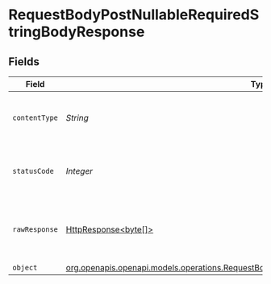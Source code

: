 # RequestBodyPostNullableRequiredStringBodyResponse


## Fields

| Field                                                                                                                                                                            | Type                                                                                                                                                                             | Required                                                                                                                                                                         | Description                                                                                                                                                                      |
| -------------------------------------------------------------------------------------------------------------------------------------------------------------------------------- | -------------------------------------------------------------------------------------------------------------------------------------------------------------------------------- | -------------------------------------------------------------------------------------------------------------------------------------------------------------------------------- | -------------------------------------------------------------------------------------------------------------------------------------------------------------------------------- |
| `contentType`                                                                                                                                                                    | *String*                                                                                                                                                                         | :heavy_check_mark:                                                                                                                                                               | HTTP response content type for this operation                                                                                                                                    |
| `statusCode`                                                                                                                                                                     | *Integer*                                                                                                                                                                        | :heavy_check_mark:                                                                                                                                                               | HTTP response status code for this operation                                                                                                                                     |
| `rawResponse`                                                                                                                                                                    | [HttpResponse<byte[]>](https://docs.oracle.com/en/java/javase/11/docs/api/java.net.http/java/net/http/HttpResponse.html)                                                         | :heavy_minus_sign:                                                                                                                                                               | Raw HTTP response; suitable for custom response parsing                                                                                                                          |
| `object`                                                                                                                                                                         | [org.openapis.openapi.models.operations.RequestBodyPostNullableRequiredStringBodyResponseBody](../../models/operations/RequestBodyPostNullableRequiredStringBodyResponseBody.md) | :heavy_minus_sign:                                                                                                                                                               | OK                                                                                                                                                                               |
